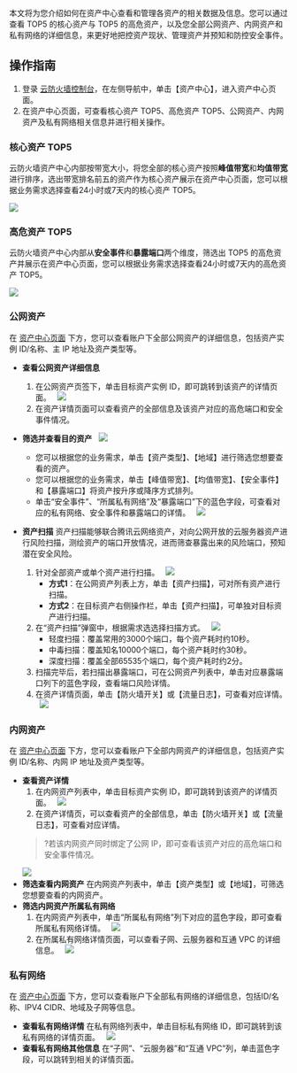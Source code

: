 本文将为您介绍如何在资产中心查看和管理各资产的相关数据及信息。您可以通过查看 TOP5 的核心资产与 TOP5 的高危资产，以及您全部公网资产、内网资产和私有网络的详细信息，来更好地把控资产现状、管理资产并预知和防控安全事件。
## 操作指南
1. 登录 [云防火墙控制台](https://console.cloud.tencent.com/cfw/asset)，在左侧导航中，单击【资产中心】，进入资产中心页面。
2. 在资产中心页面，可查看核心资产 TOP5、高危资产 TOP5、公网资产、内网资产及私有网络相关信息并进行相关操作。

### 核心资产 TOP5 
云防火墙资产中心内部按带宽大小，将您全部的核心资产按照**峰值带宽**和**均值带宽**进行排序，选出带宽排名前五的资产作为核心资产展示在资产中心页面，您可以根据业务需求选择查看24小时或7天内的核心资产 TOP5。

![](https://main.qcloudimg.com/raw/14db8842e129694a5027eac0a8e62bbe.png)
### 高危资产 TOP5 
云防火墙资产中心内部从**安全事件**和**暴露端口**两个维度，筛选出 TOP5 的高危资产并展示在资产中心页面，您可以根据业务需求选择查看24小时或7天内的高危资产 TOP5。

![](https://main.qcloudimg.com/raw/3db42eeb741658d63872c874696ff8f2.png)

### 公网资产
在 [资产中心页面](https://console.cloud.tencent.com/cfw/asset) 下方，您可以查看账户下全部公网资产的详细信息，包括资产实例 ID/名称、主 IP 地址及资产类型等。
- **查看公网资产详细信息**
	1. 在公网资产页签下，单击目标资产实例 ID，即可跳转到该资产的详情页面。
&nbsp;
![](https://main.qcloudimg.com/raw/bfa1cbb7a3c515d74ce598cc5795372e.png)
&nbsp;
	2. 在资产详情页面可以查看资产的全部信息及该资产对应的高危端口和安全事件情况。
- **筛选并查看目的资产**
&nbsp;
![](https://main.qcloudimg.com/raw/c3849158755d7d50c7de34d27eb3ea90.png)
&nbsp;
	- 您可以根据您的业务需求，单击【资产类型】、【地域】进行筛选您想要查看的资产。
	- 您可以根据您的业务需求，单击【峰值带宽】、【均值带宽】、【安全事件】和【暴露端口】将资产按升序或降序方式排列。
	- 单击“安全事件”、“所属私有网络”及“暴露端口”下的蓝色字段，可查看对应的私有网络、安全事件和暴露端口的详情。
	&nbsp;
![](https://main.qcloudimg.com/raw/df990c3515feff8eeed6e3c268a5932c.png)

- **资产扫描**
资产扫描能够联合腾讯云网络资产，对向公网开放的云服务器资产进行风险扫描，测绘资产的端口开放情况，进而筛查暴露出来的风险端口，预知潜在安全风险。 
	1. 针对全部资产或单个资产进行扫描。
	&nbsp;
![](https://main.qcloudimg.com/raw/f881deced4407afc0256de5df1b1918e.png)
&nbsp;
		- **方式1**：在公网资产列表上方，单击【资产扫描】，可对所有资产进行扫描。
		- **方式2**：在目标资产右侧操作栏，单击【资产扫描】，可单独对目标资产进行扫描。
	2. 在“资产扫描”弹窗中，根据需求选选择扫描方式。
	&nbsp;
	![](https://main.qcloudimg.com/raw/4a0092bd43a55d5079a9981f3bffa2d5.png)
	&nbsp;
		-  轻度扫描：覆盖常用的3000个端口，每个资产耗时约10秒。
		-  中毒扫描：覆盖知名10000个端口，每个资产耗时约30秒。
		-  深度扫描：覆盖全部65535个端口，每个资产耗时约2分。
	3. 扫描完毕后，若扫描出暴露端口，可在公网资产列表中，单击对应暴露端口列下的蓝色字段，查看端口风险详情。
	4. 在资产详情页面，单击【防火墙开关】或【流量日志】，可查看对应详情。
	&nbsp;
![](https://main.qcloudimg.com/raw/fd8aa3c7eb74f22e09b536870dab405b.png)

### 内网资产

在 [资产中心页面](https://console.cloud.tencent.com/cfw/asset) 下方，您可以查看账户下全部内网资产的详细信息，包括资产实例 ID/名称、内网 IP 地址及资产类型等。

- **查看资产详情**
	1. 在内网资产列表中，单击目标资产实例 ID，即可跳转到该资产的详情页面。
	&nbsp;
![](https://main.qcloudimg.com/raw/f2dc4bc96efdff20f8b340724d19bcd4.png)
&nbsp;
	2. 在资产详情页，可以查看资产的全部信息，单击【防火墙开关】或【流量日志】，可查看对应详情。
	>?若该内网资产同时绑定了公网 IP，即可查看该资产对应的高危端口和安全事件情况。
	>
	![](https://main.qcloudimg.com/raw/b3f7b0056483ac3688d7aa4bc00450ef.png)
	&nbsp;
- **筛选查看内网资产**
	在内网资产列表中，单击【资产类型】或【地域】，可筛选您想要查看的内网资产。
- **筛选内网资产所属私有网络**
	1. 在内网资产列表中，单击“所属私有网络”列下对应的蓝色字段，即可查看所属私有网络详情。
	&nbsp;
![](https://main.qcloudimg.com/raw/e0bcf401b0102c7d772aa79c4f86d5de.png)
	&nbsp;
	2. 在所属私有网络详情页面，可以查看子网、云服务器和互通 VPC 的详细信息。
	&nbsp;
![](https://main.qcloudimg.com/raw/3ab328e3c48166d77984226ca0e9728a.png)

### 私有网络
在 [资产中心页面](https://console.cloud.tencent.com/cfw/asset) 下方，您可以查看账户下全部私有网络的详细信息，包括ID/名称、IPV4 CIDR、地域及子网等信息。
- **查看私有网络详情**
在私有网络列表中，单击目标私有网络 ID，即可跳转到该私有网络的详情页面。
&nbsp;
![](https://main.qcloudimg.com/raw/845115a8d3770d065074b33161f65fdf.png)
&nbsp;
- **查看私有网络其他信息**
在“子网”、“云服务器”和“互通 VPC”列，单击蓝色字段，可以跳转到相关的详情页面。
